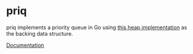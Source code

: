 # priq

priq implements a priority queue in Go using
[this heap implementation](https://github.com/RMMoreton/goLearn/heap) as the backing
data structure.

[Documentation](https://godoc.org/github.com/RMMoreton/goLearn/priq)